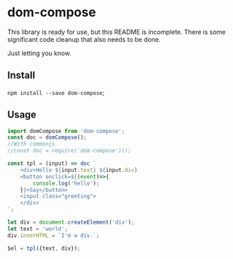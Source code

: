 dom-compose
===========

This library is ready for use, but this README is incomplete. There is some significant code cleanup that also needs to be done.

Just letting you know.

Install
-------

`npm install --save dom-compose`;

Usage
-----

```javascript
import domCompose from 'dom-compose';
const doc = domCompose();
//With commonjs
//const doc = require('dom-compose')();

const tpl = (input) => doc `
    <div>Hello ${input.text} ${input.div}
    <button onclick=${(event)=>{
        console.log('hello');
    }}>Say</button>
    <input class="greeting">
    </div>
`;

let div = document.createElement('div');
let text = 'world';
div.innerHTML = `I'm a div.`;

$el = tpl({text, div});

```
